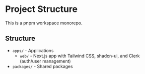# Project Structure

This is a pnpm workspace monorepo.

## Structure

- `apps/` - Applications
  - `web/` - Next.js app with Tailwind CSS, shadcn-ui, and Clerk (auth/user management)
- `packages/` - Shared packages
